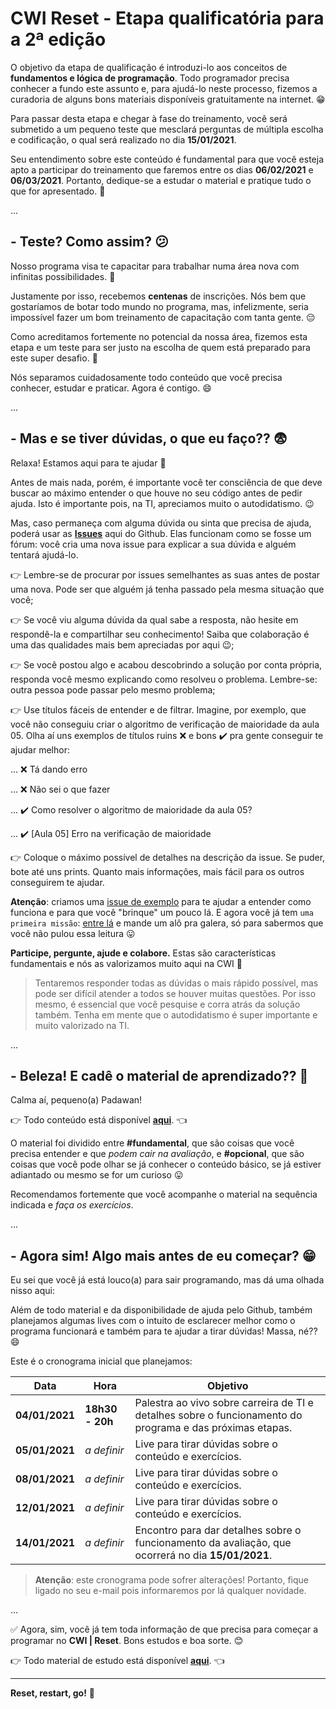 # CWI Reset - Etapa qualificatória para a 2ª edição

O objetivo da etapa de qualificação é introduzi-lo aos conceitos de **fundamentos e lógica de programação**. Todo programador precisa conhecer a fundo este assunto e, para ajudá-lo neste processo, fizemos a curadoria de alguns bons materiais disponíveis gratuitamente na internet. :grin:

Para passar desta etapa e chegar à fase do treinamento, você será submetido a um pequeno teste que mesclará perguntas de múltipla escolha e codificação, o qual será realizado no dia **15/01/2021**.

Seu entendimento sobre este conteúdo é fundamental para que você esteja apto a participar do treinamento que faremos entre os dias **06/02/2021** e **06/03/2021**. Portanto, dedique-se a estudar o material e pratique tudo o que for apresentado. :muscle:

...

## - Teste? Como assim? :confused:

Nosso programa visa te capacitar para trabalhar numa área nova com infinitas possibilidades. :rocket:

Justamente por isso, recebemos **centenas** de inscrições. Nós bem que gostaríamos de botar todo mundo no programa, mas, infelizmente, seria impossível fazer um bom treinamento de capacitação com tanta gente. :pensive:

Como acreditamos fortemente no potencial da nossa área, fizemos esta etapa e um teste para ser justo na escolha de quem está preparado para este super desafio. :muscle:

Nós separamos cuidadosamente todo conteúdo que você precisa conhecer, estudar e praticar. Agora é contigo. :smile:

...

## - Mas e se tiver dúvidas, o que eu faço?? :fearful:

Relaxa! Estamos aqui para te ajudar :punch: 

Antes de mais nada, porém, é importante você ter consciência de que deve buscar ao máximo entender o que houve no seu código antes de pedir ajuda. Isto é importante pois, na TI, apreciamos muito o autodidatismo. :wink:

Mas, caso permaneça com alguma dúvida ou sinta que precisa de ajuda, poderá usar as **[Issues](https://github.com/cwi-reset/edicao-02-qualificatoria/issues)** aqui do Github. Elas funcionam como se fosse um fórum: você cria uma nova issue para explicar a sua dúvida e alguém tentará ajudá-lo.

:point_right: Lembre-se de procurar por issues semelhantes as suas antes de postar uma nova. Pode ser que alguém já tenha passado pela mesma situação que você;

:point_right: Se você viu alguma dúvida da qual sabe a resposta, não hesite em respondê-la e compartilhar seu conhecimento! Saiba que colaboração é uma das qualidades mais bem apreciadas por aqui :wink:;

:point_right: Se você postou algo e acabou descobrindo a solução por conta própria, responda você mesmo explicando como resolveu o problema. Lembre-se: outra pessoa pode passar pelo mesmo problema;

:point_right: Use títulos fáceis de entender e de filtrar. Imagine, por exemplo, que você não conseguiu criar o algoritmo de verificação de maioridade da aula 05. Olha aí uns exemplos de títulos ruins :x: e bons :heavy_check_mark: pra gente conseguir te ajudar melhor:

... :x: Tá dando erro

... :x: Não sei o que fazer

... :heavy_check_mark: Como resolver o algoritmo de maioridade da aula 05?

... :heavy_check_mark: [Aula 05] Erro na verificação de maioridade

:point_right: Coloque o máximo possível de detalhes na descrição da issue. Se puder, bote até uns prints. Quanto mais informações, mais fácil para os outros conseguirem te ajudar.

**Atenção**: criamos uma [issue de exemplo](https://github.com/cwi-reset/edicao-02-qualificatoria/issues/3) para te ajudar a entender como funciona e para que você "brinque" um pouco lá. E agora você já tem `uma primeira missão`: [entre lá](https://github.com/cwi-reset/edicao-02-qualificatoria/issues/3) e mande um alô pra galera, só para sabermos que você não pulou essa leitura :stuck_out_tongue:

**Participe, pergunte, ajude e colabore.** Estas são características fundamentais e nós as valorizamos muito aqui na CWI :metal:

> Tentaremos responder todas as dúvidas o mais rápido possível, mas pode ser difícil atender a todos se houver muitas questões. Por isso mesmo, é essencial que você pesquise e corra atrás da solução também. Tenha em mente que o autodidatismo é super importante e muito valorizado na TI.

...

## - Beleza! E cadê o material de aprendizado?? :thinking:

Calma aí, pequeno(a) Padawan!

:point_right: Todo conteúdo está disponível **[aqui](material.md)**. :point_left:

O material foi dividido entre **#fundamental**, que são coisas que você precisa entender e que _podem cair na avaliação_, e **#opcional**, que são coisas que você pode olhar se já conhecer o conteúdo básico, se já estiver adiantado ou mesmo se for um curioso :stuck_out_tongue: 

Recomendamos fortemente que você acompanhe o material na sequência indicada e _faça os exercícios_.

...

## - Agora sim! Algo mais antes de eu começar? :grin:

Eu sei que você já está louco(a) para sair programando, mas dá uma olhada nisso aqui:

Além de todo material e da disponibilidade de ajuda pelo Github, também planejamos algumas lives com o intuito de esclarecer melhor como o programa funcionará e também para te ajudar a tirar dúvidas! Massa, né?? :smile:

Este é o cronograma inicial que planejamos:

| Data | Hora | Objetivo |
| - | - | - |
| **04/01/2021** | **18h30 - 20h** | Palestra ao vivo sobre carreira de TI e detalhes sobre o funcionamento do programa e das próximas etapas. |
| **05/01/2021** | _a definir_ | Live para tirar dúvidas sobre o conteúdo e exercícios. |
| **08/01/2021** | _a definir_ | Live para tirar dúvidas sobre o conteúdo e exercícios. |
| **12/01/2021** | _a definir_ | Live para tirar dúvidas sobre o conteúdo e exercícios. |
| **14/01/2021** | _a definir_ | Encontro para dar detalhes sobre o funcionamento da avaliação, que ocorrerá no dia **15/01/2021**. |

> **Atenção**: este cronograma pode sofrer alterações! Portanto, fique ligado no seu e-mail pois informaremos por lá qualquer novidade.

...

:white_check_mark: Agora, sim, você já tem toda informação de que precisa para começar a programar no **CWI | Reset**. Bons estudos e boa sorte. :blush:

:point_right: Todo material de estudo está disponível **[aqui](material.md)**. :point_left:

---

**Reset, restart, go!** :rocket: